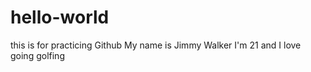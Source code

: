 # hello-world
this is for practicing Github 
My name is Jimmy Walker I'm 21 and I love going golfing
